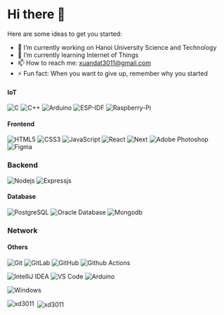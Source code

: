 # Hi there 👋

Here are some ideas to get you started:

- 🔭 I’m currently working on Hanoi University Science and Technology
- 🌱 I’m currently learning Internet of Things
- 📫 How to reach me: xuandat3011@gmail.com
- ⚡ Fun fact: When you want to give up, remember why you started

#### IoT
![C](https://img.shields.io/badge/C-00599C?style=for-the-badge&logo=c&logoColor=white)
![C++](https://img.shields.io/badge/C%2B%2B-00599C?style=for-the-badge&logo=c%2B%2B&logoColor=white)
![Arduino](https://img.shields.io/badge/Arduino-00979D?style=for-the-badge&logo=Arduino&logoColor=white)
![ESP-IDF](https://img.shields.io/badge/espressif-E7352C?style=for-the-badge&logo=espressif&logoColor=white)
![Raspberry-Pi](https://img.shields.io/badge/Raspberry%20Pi-A22846?style=for-the-badge&logo=Raspberry%20Pi&logoColor=white)

#### Frontend
![HTML5](https://img.shields.io/badge/-HTML5-%23E44D27?style=flat-square&logo=html5&logoColor=ffffff)
![CSS3](https://img.shields.io/badge/-CSS3-%231572B6?style=flat-square&logo=css3)
![JavaScript](https://img.shields.io/badge/-JavaScript-%23F7DF1C?style=flat-square&logo=javascript&logoColor=000000&labelColor=%23F7DF1C&color=%23FFCE5A)
![React](https://img.shields.io/badge/-React-%23282C34?style=flat-square&logo=react)
![Next](https://img.shields.io/badge/next.js-000000?style=for-the-badge&logo=nextdotjs&logoColor=white)
![Adobe Photoshop](http://img.shields.io/badge/-Abode%20Photoshop-26C9FF?style=flat-square&logo=adobe-photoshop&logoColor=ffffff)
![Figma](https://img.shields.io/badge/Figma-F24E1E?style=for-the-badge&logo=figma&logoColor=white)

### Backend
![Nodejs](https://img.shields.io/badge/-Nodejs-black?style=flat-square&logo=Node.js)
![Expressjs](https://img.shields.io/badge/Express.js-404D59?style=for-the-badge)

#### Database
![PostgreSQL](https://img.shields.io/badge/-PostgreSQL-336791?style=flat-square&logo=postgresql)
![Oracle Database](http://img.shields.io/badge/-Oracle-DD0031?style=flat-square&logo=oracle)
![Mongodb](https://img.shields.io/badge/MongoDB-4EA94B?style=for-the-badge&logo=mongodb&logoColor=white)

### Network

#### Others
![Git](https://img.shields.io/badge/-Git-%23F05032?style=flat-square&logo=git&logoColor=%23ffffff)
![GitLab](https://img.shields.io/badge/-GitLab-FCA121?style=flat-square&logo=gitlab)
![GitHub](https://img.shields.io/badge/-GitHub-181717?style=flat-square&logo=github)
![Github Actions](http://img.shields.io/badge/-Github%20Actions-2088FF?style=flat-square&logo=github-actions&logoColor=ffffff)

![IntelliJ IDEA](http://img.shields.io/badge/-IntelliJ%20IDEA-000000?style=flat-square&logo=intellij-idea&logoColor=ffffff)
![VS Code](http://img.shields.io/badge/-VS%20Code-007ACC?style=flat-square&logo=visual-studio-code&logoColor=ffffff)
![Arduino](https://img.shields.io/badge/Arduino-00979D?style=for-the-badge&logo=Arduino&logoColor=white)

![Windows](http://img.shields.io/badge/-Windows-0078D6?style=flat-square&logo=windows&logoColor=ffffff)
<p><img align="left" src="https://github-readme-stats.vercel.app/api/top-langs?username=xd3011&show_icons=true&locale=en&layout=compact" alt="xd3011" /></p>
<p>&nbsp;<img align="center" src="https://github-readme-stats.vercel.app/api?username=xd3011&show_icons=true&locale=en" alt="xd3011" /></p>


<!--
<p><img align="center" src="https://github-readme-streak-stats.herokuapp.com/?user=xd3011&" alt="xd3011" /></p>

**xd3011/xd3011** is a ✨ _special_ ✨ repository because its `README.md` (this file) appears on your GitHub profile.

Here are some ideas to get you started:

- 🔭 I’m currently working on ...
- 🌱 I’m currently learning ...
- 👯 I’m looking to collaborate on ...
- 🤔 I’m looking for help with ...
- 💬 Ask me about ...
- 📫 How to reach me: ...
- 😄 Pronouns: ...
- ⚡ Fun fact: ...
-->
